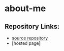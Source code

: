 # about-me
## Repository Links:
- [source repository](https://manisha-mengani.github.io/about-me/)
- [hosted page]

